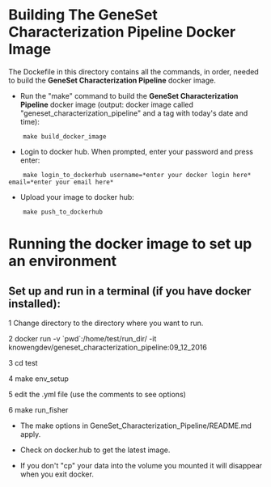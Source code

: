 # Building The GeneSet Characterization Pipeline Docker Image
The Dockefile in this directory contains all the commands, in order, needed to build the **GeneSet Characterization Pipeline** docker image.

* Run the "make" command to build the **GeneSet Characterization Pipeline** docker image (output: docker image called "geneset_characterization_pipeline" and a tag with today's date and time):
```
    make build_docker_image
```

* Login to docker hub. When prompted, enter your password and press enter:
```
    make login_to_dockerhub username=*enter your docker login here* email=*enter your email here*
```

* Upload your image to docker hub:
```
    make push_to_dockerhub
```

# Running the docker image to set up an environment

## Set up and run in a terminal (if you have docker installed):
1 Change directory to the directory  where you want to run.

2 docker run -v \`pwd\`:/home/test/run_dir/ -it knowengdev/geneset_characterization_pipeline:09_12_2016 

3 cd test

4 make env_setup

5 edit the .yml file (use the comments to see options)

6 make run_fisher

* The make options in GeneSet_Characterization_Pipeline/README.md apply.

* Check on docker.hub to get the latest image. 

* If you don't "cp" your data into the volume you mounted it will disappear when you exit docker.

